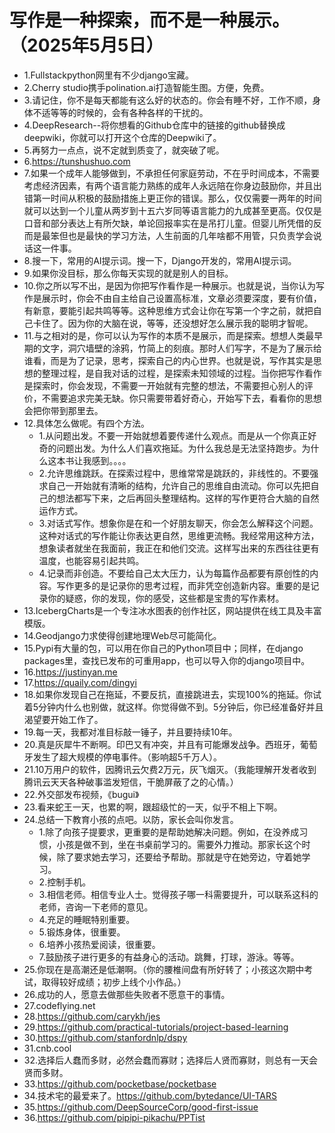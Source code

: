 # 写作是一种探索，而不是一种展示。（2025年5月5日） 

- 1.Fullstackpython网里有不少django宝藏。
- 2.Cherry studio携手polination.ai打造智能生图。方便，免费。
- 3.请记住，你不是每天都能有这么好的状态的。你会有睡不好，工作不顺，身体不适等等的时候的，会有各种各样的干扰的。
- 4.DeepResearch--将你想看的Github仓库中的链接的github替换成deepwiki，你就可以打开这个仓库的Deepwiki了。
- 5.再努力一点点，说不定就到质变了，就突破了呢。
- 6.https://tunshushuo.com
- 7.如果一个成年人能够做到，不承担任何家庭劳动，不在乎时间成本，不需要考虑经济因素，有两个语言能力熟练的成年人永远陪在你身边鼓励你，并且出错第一时间从积极的鼓励措施上更正你的错误。那么，仅仅需要一两年的时间就可以达到一个儿童从两岁到十五六岁同等语言能力的九成甚至更高。仅仅是口音和部分表达上有所欠缺，单论回报率实在是吊打儿童。但婴儿所凭借的反而是最笨但也是最快的学习方法，人生前面的几年啥都不用管，只负责学会说话这一件事。
- 8.搜一下，常用的AI提示词。搜一下，Django开发的，常用AI提示词。
- 9.如果你没目标，那么你每天实现的就是别人的目标。
- 10.你之所以写不出，是因为你把写作看作是一种展示。也就是说，当你认为写作是展示时，你会不由自主给自己设置高标准，文章必须要深度，要有价值，有新意，要能引起共鸣等等。这种思维方式会让你在写第一个字之前，就把自己卡住了。因为你的大脑在说，等等，还没想好怎么展示我的聪明才智呢。
- 11.与之相对的是，你可以认为写作的本质不是展示，而是探索。想想人类最早期的文字，洞穴墙壁的涂鸦，竹简上的刻痕。那时人们写字，不是为了展示给谁看，而是为了记录，思考，探索自己的内心世界。也就是说，写作其实是思想的整理过程，是自我对话的过程，是探索未知领域的过程。当你把写作看作是探索时，你会发现，不需要一开始就有完整的想法，不需要担心别人的评价，不需要追求完美无缺。你只需要带着好奇心，开始写下去，看看你的思想会把你带到那里去。
- 12.具体怎么做呢。有四个方法。
    - 1.从问题出发。不要一开始就想着要传递什么观点。而是从一个你真正好奇的问题出发。为什么人们喜欢拖延。为什么我总是无法坚持跑步。为什么这本书让我感到。。。。
    - 2.允许思维跳跃。在探索过程中，思维常常是跳跃的，非线性的。不要强求自己一开始就有清晰的结构，允许自己的思维自由流动。你可以先把自己的想法都写下来，之后再回头整理结构。这样的写作更符合大脑的自然运作方式。
    - 3.对话式写作。想象你是在和一个好朋友聊天，你会怎么解释这个问题。这种对话式的写作能让你表达更自然，思维更流畅。我经常用这种方法，想象读者就坐在我面前，我正在和他们交流。这样写出来的东西往往更有温度，也能容易引起共鸣。
    - 4.记录而非创造。不要给自己太大压力，认为每篇作品都要有原创性的内容。写作更多的是记录你的思考过程，而非凭空创造新内容。重要的是记录你的疑惑，你的发现，你的感受，这些都是宝贵的写作素材。
- 13.IcebergCharts是一个专注冰水图表的创作社区，网站提供在线工具及丰富模版。
- 14.Geodjango力求使得创建地理Web尽可能简化。
- 15.Pypi有大量的包，可以用在你自己的Python项目中；同样，在django packages里，查找已发布的可重用app，也可以导入你的django项目中。
- 16.https://justinyan.me
- 17.https://quaily.com/dingyi
- 18.如果你发现自己在拖延，不要反抗，直接跳进去，实现100%的拖延。你试着5分钟内什么也别做，就这样。你觉得做不到。5分钟后，你已经准备好并且渴望要开始工作了。
- 19.每一天，我都对准目标敲一锤子，并且要持续10年。
- 20.真是灰犀牛不断啊。印巴又有冲突，并且有可能爆发战争。西班牙，葡萄牙发生了超大规模的停电事件。（影响超5千万人）。
- 21.10万用户的软件，因腾讯云欠费2万元，灰飞烟灭。（我能理解开发者收到腾讯云天天各种破事滥发短信，干脆屏蔽了之的心情。）
- 22.外交部发布视频，《bugui》
- 23.看来蛇王一天，也累的啊，跟超级忙的一天，似乎不相上下啊。
- 24.总结一下教育小孩的点吧。以防，家长会叫你发言。
    - 1.除了向孩子提要求，更重要的是帮助她解决问题。例如，在没养成习惯，小孩是做不到，坐在书桌前学习的。需要外力推动。那家长这个时候，除了要求她去学习，还要给予帮助。那就是守在她旁边，守着她学习。
    - 2.控制手机。
    - 3.相信老师。相信专业人士。觉得孩子哪一科需要提升，可以联系这科的老师，咨询一下老师的意见。
    - 4.充足的睡眠特别重要。
    - 5.锻炼身体，很重要。
    - 6.培养小孩热爱阅读，很重要。
    - 7.鼓励孩子进行更多的有益身心的活动。跳舞，打球，游泳。等等。
- 25.你现在是高潮还是低潮啊。（你的腰椎间盘有所好转了；小孩这次期中考试，取得较好成绩；初步上线个小作品。）
- 26.成功的人，愿意去做那些失败者不愿意干的事情。
- 27.codeflying.net
- 28.https://github.com/carykh/jes
- 29.https://github.com/practical-tutorials/project-based-learning
- 30.https://github.com/stanfordnlp/dspy
- 31.cnb.cool
- 32.选择后人蠢而多财，必然会蠢而寡财；选择后人贤而寡财，则总有一天会贤而多财。
- 33.https://github.com/pocketbase/pocketbase
- 34.技术宅的最爱来了。https://github.com/bytedance/UI-TARS
- 35.https://github.com/DeepSourceCorp/good-first-issue
- 36.https://github.com/pipipi-pikachu/PPTist

